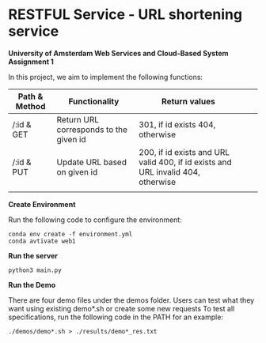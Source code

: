 # RESTFUL Service - URL shortening service

**University of Amsterdam Web Services and Cloud-Based System Assignment 1**

In this project, we aim to implement the following functions:

| Path & Method | Functionality                          | Return values                                                                    |   |   |
|---------------|----------------------------------------|----------------------------------------------------------------------------------|---|---|
| /:id & GET    | Return URL corresponds to the given id | 301, if id exists 404, otherwise                                                 |   |   |
| /:id & PUT    | Update URL based on given id           | 200, if id exists and URL valid 400, if id exists and URL invalid 404, otherwise |   |   |
|               |                                        |                                                                                  |   |   |

**Create Environment**

Run the following code to configure the environment:
```
conda env create -f environment.yml
conda avtivate web1
```

**Run the server**

 ```
 python3 main.py
 ```


**Run the Demo** 

There are four demo files under the demos folder. Users can test what they want using existing demo*.sh or create some new requests
To test all specifications, run the following code in the PATH  for an example:
```
./demos/demo*.sh > ./results/demo*_res.txt
```
